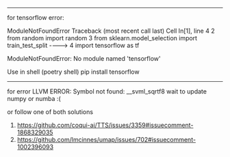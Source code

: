 ----------------------------------------------------------------------------
for tensorflow error:

ModuleNotFoundError                       Traceback (most recent call last)
Cell In[1], line 4
      2 from random import random
      3 from sklearn.model_selection import train_test_split
----> 4 import tensorflow as tf

ModuleNotFoundError: No module named 'tensorflow'

Use in shell (poetry shell) pip install tensorflow

----------------------------------------------------------------------------
for error LLVM ERROR: Symbol not found: __svml_sqrtf8 wait to update numpy or numba :(

or follow one of both solutions

1. https://github.com/coqui-ai/TTS/issues/3359#issuecomment-1868329035
2. https://github.com/lmcinnes/umap/issues/702#issuecomment-1002396093
